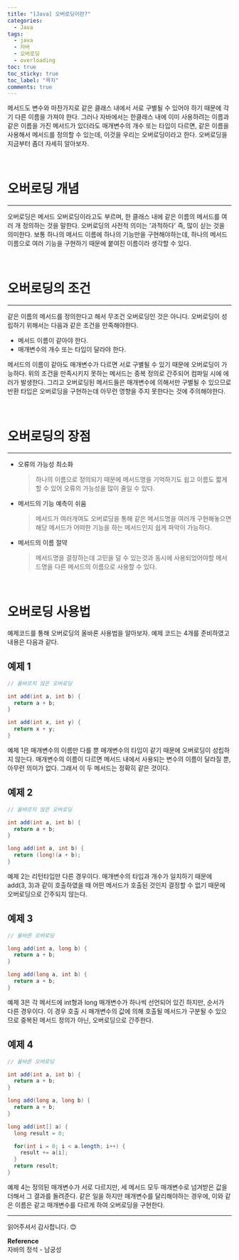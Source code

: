 ```yaml
---
title: "[Java] 오버로딩이란?"
categories:
  - Java
tags:
  - java
  - 자바
  - 오버로딩
  - overloading
toc: true
toc_sticky: true
toc_label: "목차"
comments: true
---
```


메서드도 변수와 마찬가지로 같은 클래스 내에서 서로 구별될 수 있어야 하기 때문에 각기 다른 이름을 가져야 한다. 그러나 자바에서는 한클래스 내에 이미 사용하려는 이름과 같은 이름을 가진 메서드가 있더라도 매개변수의 개수 또는 타입이 다르면, 같은 이름을 사용해서 메서드를 정의할 수 있는데, 이것을 우리는 오버로딩이라고 한다. 오버로딩을 지금부터 좀더 자세히 알아보자.

<br>

# 오버로딩 개념
---
오버로딩은 메서드 오버로딩이라고도 부르며, 한 클래스 내에 같은 이름의 메서드를 여러 개 정의하는 것을 말한다. 오버로딩의 사전적 의미는 '과적하다' 즉, 많이 싣는 것을 의미한다. 보통 하나의 메서드 이름에 하나의 기능만을 구현해야하는데, 하나의 메서드 이름으로 여러 기능을 구현하기 때문에 붙여진 이름이라 생각할 수 있다.

<br>

# 오버로딩의 조건
---
같은 이름의 메서드를 정의한다고 해서 무조건 오버로딩인 것은 아니다. 오버로딩이 성립하기 위해서는 다음과 같은 조건을 만족해야한다.
- 메서드 이름이 같아야 한다.
- 매개변수의 개수 또는 타입이 달라야 한다.

메서드의 이름이 같아도 매개변수가 다르면 서로 구별될 수 있기 때문에 오버로딩이 가능하다. 위의 조건을 만족시키지 못하는 메서드는 중복 정의로 간주되어 컴파일 시에 에러가 발생한다. 그리고 오버로딩된 메서드들은 매개변수에 의해서만 구별될 수 있으므로 반환 타입은 오버로딩을 구현하는데 아무런 영향을 주지 못한다는 것에 주의해야한다.

<br>

# 오버로딩의 장점
---
- 오류의 가능성 최소화
  >하나의 이름으로 정의되기 때문에 메서드명을 기억하기도 쉽고 이름도 짧게 할 수 있어 오류의 가능성을 많이 줄일 수 있다.
- 메서드의 기능 예측이 쉬움
  >메서드가 여러개여도 오버로딩을 통해 같은 메서드명을 여러개 구현해놓으면 해당 메서드가 어떠한 기능을 하는 메서드인지 쉽게 파악이 가능하다.
- 메서드의 이름 절약
  >메서드명을 결정하는데 고민을 덜 수 있는것과 동시에 사용되었어야할 메서드명을 다른 메서드의 이름으로 사용할 수 있다.

<br>

# 오버로딩 사용법
예제코드를 통해 오버로딩의 올바론 사용법을 알아보자. 예제 코드는 4개를 준비하였고 내용은 다음과 같다.
## 예제 1
```java
// 올바르지 않은 오버로딩

int add(int a, int b) {
  return a + b;
}

int add(int x, int y) {
  return x + y;
}
```
예제 1은 매개변수의 이름만 다를 뿐 매개변수의 타입이 같기 때문에 오버로딩이 성립하지 않는다. 매개변수의 이름이 다르면 메서드 내에서 사용되는 변수의 이름이 달라질 뿐, 아무런 의미가 없다.
그래서 이 두 메서드는 정확히 같은 것이다.

## 예제 2
```java
// 올바르지 않은 오버로딩

int add(int a, int b) {
  return a + b;
}

long add(int a, int b) {
  return (long)(a + b);
}
```
예제 2는 리턴타입만 다른 경우이다. 매개변수의 타입과 개수가 일치하기 때문에 add(3, 3)과 같이 호출하였을 때 어떤 메서드가 호출된 것인지 결정할 수 없기 때문에 오버로딩으로 간주되지 않는다.

## 예제 3
```java
// 올바른 오버로딩

long add(int a, long b) {
  return a + b;
}

long add(long a, int b) {
  return a + b;
}
```
예제 3은 각 메서드에 int형과 long 매개변수가 하나씩 선언되어 있긴 하지만, 순서가 다른 경우이다. 이 경우 호출 시 매개변수의 값에 의해 호출될 메서드가 구분될 수 있으므로 중복된 메서드 정의가 아닌, 오버로딩으로 간주한다.

## 예제 4
```java
// 올바른 오버로딩

int add(int a, int b) {
  return a + b;
}

long add(long a, long b) {
  return a + b;
}

long add(int[] a) {
  long result = 0;

  for(int i = 0; i < a.length; i++) {
    result += a[i];
  }
  return result;
}
```
예제 4는 정의된 매개변수가 서로 다르지만, 세 메서드 모두 매개변수로 넘겨받은 값을 더해서 그 결과를 돌려준다. 같은 일을 하지만 매개변수를 달리해야하는 경우에, 이와 같은 이름은 같고 매개변수를 다르게 하여 오버로딩을 구현한다.

---

읽어주셔서 감사합니다. 😊

__Reference__  
자바의 정석 - 남궁성  